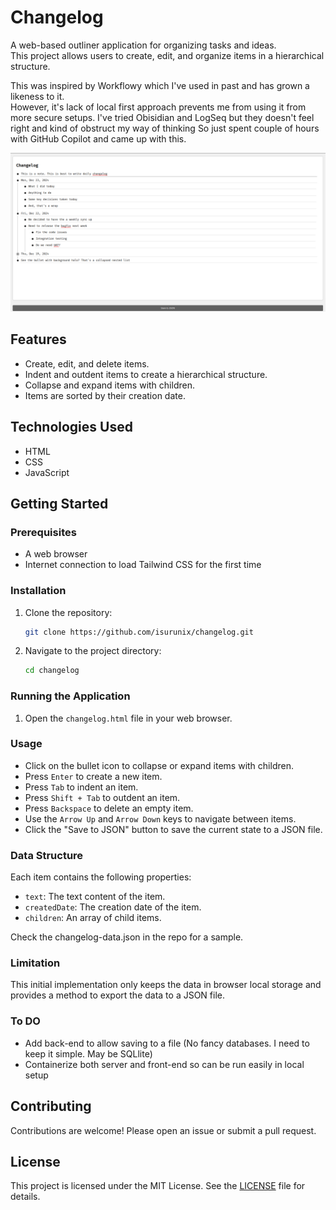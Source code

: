 # Changelog

A web-based outliner application for organizing tasks and ideas.  
This project allows users to create, edit, and organize items in a hierarchical structure.

This was inspired by Workflowy which I've used in past and has grown a likeness to it.  
However, it's lack of local first approach prevents me from using it from more secure setups.
I've tried Obisidian and LogSeq but they doesn't feel right and kind of obstruct my way of thinking
So just spent couple of hours with GitHub Copilot and came up with this. 

![changelog screenshot](./changelog.png)

## Features

- Create, edit, and delete items.
- Indent and outdent items to create a hierarchical structure.
- Collapse and expand items with children.
- Items are sorted by their creation date.

## Technologies Used

- HTML
- CSS
- JavaScript

## Getting Started

### Prerequisites

- A web browser
- Internet connection to load Tailwind CSS for the first time

### Installation

1. Clone the repository:
   ```sh
   git clone https://github.com/isurunix/changelog.git
   ```
2. Navigate to the project directory:
   ```sh
   cd changelog
   ```

### Running the Application

1. Open the `changelog.html` file in your web browser.

### Usage

- Click on the bullet icon to collapse or expand items with children.
- Press `Enter` to create a new item.
- Press `Tab` to indent an item.
- Press `Shift + Tab` to outdent an item.
- Press `Backspace` to delete an empty item.
- Use the `Arrow Up` and `Arrow Down` keys to navigate between items.
- Click the "Save to JSON" button to save the current state to a JSON file.

### Data Structure

Each item contains the following properties:
- `text`: The text content of the item.
- `createdDate`: The creation date of the item.
- `children`: An array of child items.

Check the changelog-data.json in the repo for a sample.

### Limitation

This initial implementation only keeps the data in browser local storage and provides a method to export the data to a JSON file.

### To DO
 
 - Add back-end to allow saving to a file (No fancy databases. I need to keep it simple. May be SQLlite)
 - Containerize both server and front-end so can be run easily in local setup
 
## Contributing

Contributions are welcome! Please open an issue or submit a pull request.

## License

This project is licensed under the MIT License. See the [LICENSE](LICENSE) file for details.
